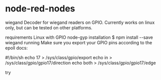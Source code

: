 # node-red-nodes


wiegand
Decoder for wiegand readers on GPIO. Currently works on linux only, but can be tested on other platforms.

requirements
Linux with GPIO
node-gyp
installation
$ npm install --save wiegand
running
Make sure you export your GPIO pins according to the epoll docs:

#!/bin/sh
echo 17 > /sys/class/gpio/export
echo in > /sys/class/gpio/gpio17/direction
echo both > /sys/class/gpio/gpio17/edge


try
